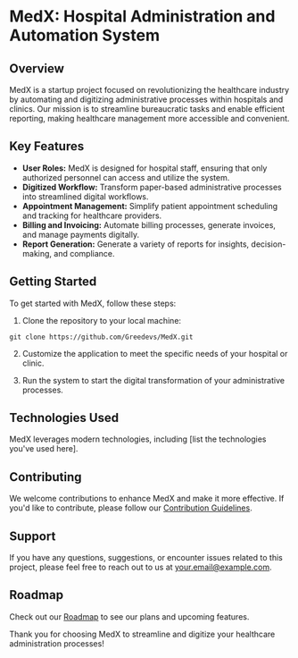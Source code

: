 # MedX: Hospital Administration and Automation System

## Overview
MedX is a startup project focused on revolutionizing the healthcare industry by automating and digitizing administrative processes within hospitals and clinics. Our mission is to streamline bureaucratic tasks and enable efficient reporting, making healthcare management more accessible and convenient.

## Key Features
- **User Roles:** MedX is designed for hospital staff, ensuring that only authorized personnel can access and utilize the system.
- **Digitized Workflow:** Transform paper-based administrative processes into streamlined digital workflows.
- **Appointment Management:** Simplify patient appointment scheduling and tracking for healthcare providers.
- **Billing and Invoicing:** Automate billing processes, generate invoices, and manage payments digitally.
- **Report Generation:** Generate a variety of reports for insights, decision-making, and compliance.

## Getting Started
To get started with MedX, follow these steps:

1. Clone the repository to your local machine:

```git clone https://github.com/Greedevs/MedX.git```

2. Customize the application to meet the specific needs of your hospital or clinic.

3. Run the system to start the digital transformation of your administrative processes.

## Technologies Used
MedX leverages modern technologies, including [list the technologies you've used here].

## Contributing
We welcome contributions to enhance MedX and make it more effective. If you'd like to contribute, please follow our [Contribution Guidelines](CONTRIBUTING.md).

## Support
If you have any questions, suggestions, or encounter issues related to this project, please feel free to reach out to us at your.email@example.com.

## Roadmap
Check out our [Roadmap](ROADMAP.md) to see our plans and upcoming features.

Thank you for choosing MedX to streamline and digitize your healthcare administration processes!
